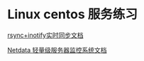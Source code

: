 # Linux centos 服务练习

[rsync+inotify实时同步文档](http://note.youdao.com/noteshare?id=45b292e4293fba8425787e0d6bea4811)

[Netdata 轻量级服务器监控系统文档](http://note.youdao.com/noteshare?id=5e469c1ac07379548222db0740bdae19)

